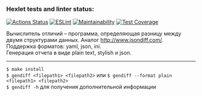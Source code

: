 ### Hexlet tests and linter status:
[![Actions Status](https://github.com/IliaisaChamp/frontend-project-lvl2/workflows/hexlet-check/badge.svg)](https://github.com/IliaisaChamp/frontend-project-lvl2/actions)
[![ESLint](https://github.com/IliaisaChamp/frontend-project-lvl2/actions/workflows/github-actions.yml/badge.svg)](https://github.com/IliaisaChamp/frontend-project-lvl2/actions)
[![Maintainability](https://api.codeclimate.com/v1/badges/5dccbd17afe8927a343d/maintainability)](https://codeclimate.com/github/IliaisaChamp/frontend-project-lvl2/maintainability)
[![Test Coverage](https://api.codeclimate.com/v1/badges/5dccbd17afe8927a343d/test_coverage)](https://codeclimate.com/github/IliaisaChamp/frontend-project-lvl2/test_coverage)

Вычислитель отличий – программа, определяющая разницу между двумя структурами данных. Аналог http://www.jsondiff.com/.  
Поддержка форматов: yaml, json, ini.  
Генерация отчета в виде plain text, stylish и json.  

____

`$ make install`  
`$ gendiff <filepath1> <filepath2>` или `$ gendiff --format plain <filepath1> <filepath2>`   
`$ gendiff -h` для получения дополнительной информации  
